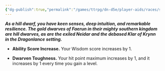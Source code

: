 ```yaml
---
{"dg-publish":true,"permalink":"/games/ttrpg/dn-d5e/player-aids/races/sub-races/hill-dwarf/","tags":["TTRPG/DND/5e"]}
---
```



**_As a hill dwarf, you have keen senses, deep intuition, and remarkable resilience. The gold dwarves of Faerun in their mighty southern kingdom are hill dwarves, as are the exiled Neidar and the debased Klar of Krynn in the Dragonlance setting._**

- **Ability Score Increase.** Your Wisdom score increases by 1.

- **Dwarven Toughness.** Your hit point maximum increases by 1, and it increases by 1 every time you gain a level.

